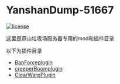 # YanshanDump-51667
[![license](https://img.shields.io/github/license/AnzhiZhang/MCDReforgedPlugins)](https://github.com/AnzhiZhang/MCDReforgedPlugins/blob/master/LICENSE)

 这里是燕山垃圾场服务器专用的mod和插件目录
 
 以下为插件目录
 
 - [BanForceplugin](https://github.com/mrsongbyssgs/banForceplugin/)
 - [creeperBoomplugin](https://github.com/mrsongbyssgs/creeperBoomplugin/)
 - [ClearWarpPlugin](https://github.com/mrsongbyssgs/ClearWarpPlugin/)
 
 

